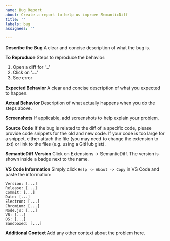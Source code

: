 ```yaml
---
name: Bug Report
about: Create a report to help us improve SemanticDiff
title: ''
labels: bug
assignees: ''

---
```


**Describe the Bug**
A clear and concise description of what the bug is.

**To Reproduce**
Steps to reproduce the behavior:
1. Open a diff for '...'
2. Click on '....'
3. See error

**Expected Behavior**
A clear and concise description of what you expected to happen.

**Actual Behavior**
Description of what actually happens when you do the steps above.

**Screenshots**
If applicable, add screenshots to help explain your problem.

**Source Code**
If the bug is related to the diff of a specific code, please provide code snippets for the old and new code. If your code is too large for a snippet, either attach the file (you may need to change the extension to .txt) or link to the files (e.g. using a GitHub gist).

**SemanticDiff Version**
Click on Extensions -> SemanticDiff. The version is shown inside a badge next to the name.

**VS Code Information**
Simply click `Help -> About -> Copy` in VS Code and paste the information:

```
Version: [...]
Release: [...]
Commit: [...]
Date: [...]
Electron: [...]
Chromium: [...]
Node.js: [...]
V8: [...]
OS: [...]
Sandboxed: [...]
```

**Additional Context**
Add any other context about the problem here.

